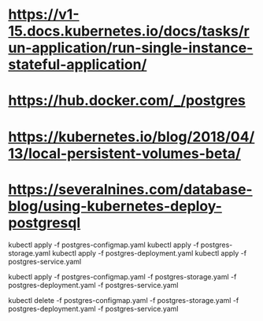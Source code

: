 # https://v1-15.docs.kubernetes.io/docs/tasks/run-application/run-single-instance-stateful-application/

# https://hub.docker.com/_/postgres

# https://kubernetes.io/blog/2018/04/13/local-persistent-volumes-beta/

# https://severalnines.com/database-blog/using-kubernetes-deploy-postgresql
kubectl apply -f postgres-configmap.yaml
kubectl apply -f postgres-storage.yaml
kubectl apply -f postgres-deployment.yaml
kubectl apply -f postgres-service.yaml

kubectl apply -f postgres-configmap.yaml -f postgres-storage.yaml -f postgres-deployment.yaml -f postgres-service.yaml

kubectl delete -f postgres-configmap.yaml -f postgres-storage.yaml -f postgres-deployment.yaml -f postgres-service.yaml
